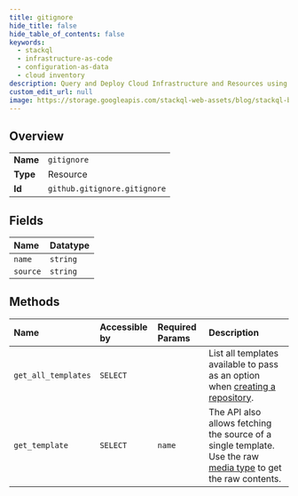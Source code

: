 ```yaml
---
title: gitignore
hide_title: false
hide_table_of_contents: false
keywords:
  - stackql
  - infrastructure-as-code
  - configuration-as-data
  - cloud inventory
description: Query and Deploy Cloud Infrastructure and Resources using SQL
custom_edit_url: null
image: https://storage.googleapis.com/stackql-web-assets/blog/stackql-blog-post-featured-image.png
---
```

  
    

## Overview
<table><tbody>
<tr><td><b>Name</b></td><td><code>gitignore</code></td></tr>
<tr><td><b>Type</b></td><td>Resource</td></tr>
<tr><td><b>Id</b></td><td><code>github.gitignore.gitignore</code></td></tr>
</tbody></table>

## Fields
| Name | Datatype |
|:-----|:---------|
| `name` | `string` |
| `source` | `string` |
## Methods
| Name | Accessible by | Required Params | Description |
|:-----|:--------------|:----------------|:------------|
| `get_all_templates` | `SELECT` |  | List all templates available to pass as an option when [creating a repository](https://docs.github.com/rest/reference/repos#create-a-repository-for-the-authenticated-user). |
| `get_template` | `SELECT` | `name` | The API also allows fetching the source of a single template.<br />Use the raw [media type](https://docs.github.com/rest/overview/media-types/) to get the raw contents. |
